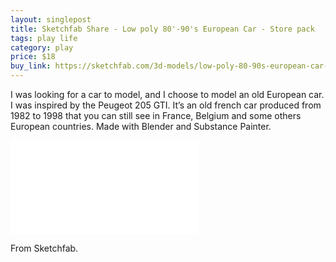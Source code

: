 ```yaml
---
layout: singlepost
title: Sketchfab Share - Low poly 80'-90's European Car - Store pack
tags: play life
category: play
price: $18
buy_link: https://sketchfab.com/3d-models/low-poly-80-90s-european-car-store-pack-25777a529c3243de966f5e6132c42e1c
---
```


I was looking for a car to model, and I choose to model an old European car. I was inspired by the Peugeot 205 GTI. It’s an old french car produced from 1982 to 1998 that you can still see in France, Belgium and some others European countries. Made with Blender and Substance Painter.

<!-- more -->

<iframe class="sketchfab" title="Low poly 80'-90's European Car - Store pack" frameborder="0" allowfullscreen mozallowfullscreen="true" webkitallowfullscreen="true" allow="autoplay; fullscreen; xr-spatial-tracking" xr-spatial-tracking execution-while-out-of-viewport execution-while-not-rendered web-share src="//sketchfab.com/models/25777a529c3243de966f5e6132c42e1c/embed"></iframe>

From Sketchfab.
